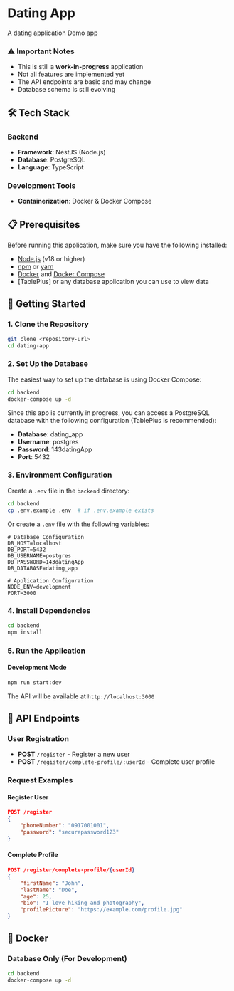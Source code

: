 # Dating App
A dating application Demo app

### ⚠️ Important Notes
- This is still a **work-in-progress** application
- Not all features are implemented yet
- The API endpoints are basic and may change
- Database schema is still evolving

## 🛠️ Tech Stack

### Backend
- **Framework**: NestJS (Node.js)
- **Database**: PostgreSQL
- **Language**: TypeScript

### Development Tools
- **Containerization**: Docker & Docker Compose

## 📋 Prerequisites

Before running this application, make sure you have the following installed:

- [Node.js](https://nodejs.org/) (v18 or higher)
- [npm](https://www.npmjs.com/) or [yarn](https://yarnpkg.com/)
- [Docker](https://www.docker.com/) and [Docker Compose](https://docs.docker.com/compose/)
- [TablePlus] or any database application you can use to view data

## 🚀 Getting Started

### 1. Clone the Repository

```bash
git clone <repository-url>
cd dating-app
```

### 2. Set Up the Database

The easiest way to set up the database is using Docker Compose:

```bash
cd backend
docker-compose up -d
```

Since this app is currently in progress, you can access a PostgreSQL database with the following configuration (TablePlus is recommended):
- **Database**: dating_app
- **Username**: postgres
- **Password**: 143datingApp
- **Port**: 5432

### 3. Environment Configuration

Create a `.env` file in the `backend` directory:

```bash
cd backend
cp .env.example .env  # if .env.example exists
```

Or create a `.env` file with the following variables:

```env
# Database Configuration
DB_HOST=localhost
DB_PORT=5432
DB_USERNAME=postgres
DB_PASSWORD=143datingApp
DB_DATABASE=dating_app

# Application Configuration
NODE_ENV=development
PORT=3000
```

### 4. Install Dependencies

```bash
cd backend
npm install
```

### 5. Run the Application

#### Development Mode
```bash
npm run start:dev
```

The API will be available at `http://localhost:3000`

## 🎯 API Endpoints

### User Registration
- **POST** `/register` - Register a new user
- **POST** `/register/complete-profile/:userId` - Complete user profile

### Request Examples

#### Register User
```json
POST /register
{
    "phoneNumber": "0917001001",
    "password": "securepassword123"
}
```

#### Complete Profile
```json
POST /register/complete-profile/{userId}
{
    "firstName": "John",
    "lastName": "Doe",
    "age": 25,
    "bio": "I love hiking and photography",
    "profilePicture": "https://example.com/profile.jpg"
}
```

## 🐳 Docker

### Database Only (For Development)
```bash
cd backend
docker-compose up -d
```